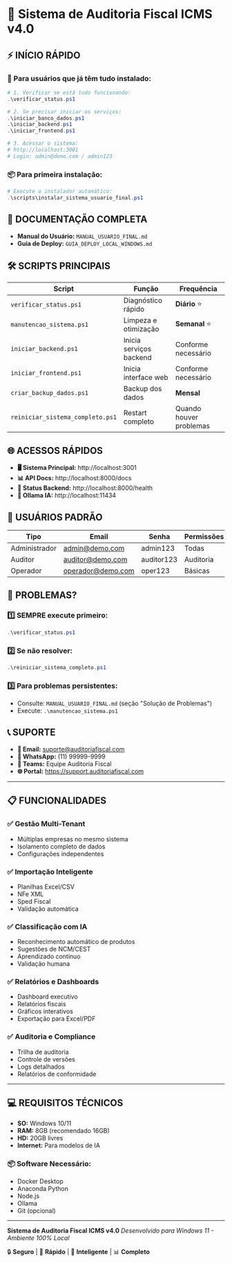 # 🏢 Sistema de Auditoria Fiscal ICMS v4.0

## ⚡ INÍCIO RÁPIDO

### 🚀 Para usuários que já têm tudo instalado:
```powershell
# 1. Verificar se está tudo funcionando:
.\verificar_status.ps1

# 2. Se precisar iniciar os serviços:
.\iniciar_banco_dados.ps1
.\iniciar_backend.ps1
.\iniciar_frontend.ps1

# 3. Acessar o sistema:
# http://localhost:3001
# Login: admin@demo.com / admin123
```

### 📦 Para primeira instalação:
```powershell
# Execute o instalador automático:
.\scripts\instalar_sistema_usuario_final.ps1
```

## 📖 DOCUMENTAÇÃO COMPLETA

- **Manual do Usuário:** `MANUAL_USUARIO_FINAL.md`
- **Guia de Deploy:** `GUIA_DEPLOY_LOCAL_WINDOWS.md`

## 🛠️ SCRIPTS PRINCIPAIS

| Script | Função | Frequência |
|--------|--------|------------|
| `verificar_status.ps1` | Diagnóstico rápido | **Diário** ⭐ |
| `manutencao_sistema.ps1` | Limpeza e otimização | **Semanal** ⭐ |
| `iniciar_backend.ps1` | Inicia serviços backend | Conforme necessário |
| `iniciar_frontend.ps1` | Inicia interface web | Conforme necessário |
| `criar_backup_dados.ps1` | Backup dos dados | **Mensal** |
| `reiniciar_sistema_completo.ps1` | Restart completo | Quando houver problemas |

## 🌐 ACESSOS RÁPIDOS

- **🖥️ Sistema Principal:** http://localhost:3001
- **📊 API Docs:** http://localhost:8000/docs
- **💾 Status Backend:** http://localhost:8000/health
- **🤖 Ollama IA:** http://localhost:11434

## 👤 USUÁRIOS PADRÃO

| Tipo | Email | Senha | Permissões |
|------|-------|-------|------------|
| Administrador | admin@demo.com | admin123 | Todas |
| Auditor | auditor@demo.com | auditor123 | Auditoria |
| Operador | operador@demo.com | oper123 | Básicas |

## 🔧 PROBLEMAS?

### 1️⃣ SEMPRE execute primeiro:
```powershell
.\verificar_status.ps1
```

### 2️⃣ Se não resolver:
```powershell
.\reiniciar_sistema_completo.ps1
```

### 3️⃣ Para problemas persistentes:
- Consulte: `MANUAL_USUARIO_FINAL.md` (seção "Solução de Problemas")
- Execute: `.\manutencao_sistema.ps1`

## 📞 SUPORTE

- **📧 Email:** suporte@auditoriafiscal.com
- **📱 WhatsApp:** (11) 99999-9999
- **💬 Teams:** Equipe Auditoria Fiscal
- **🌐 Portal:** https://support.auditoriafiscal.com

---

## 📋 FUNCIONALIDADES

### ✅ Gestão Multi-Tenant
- Múltiplas empresas no mesmo sistema
- Isolamento completo de dados
- Configurações independentes

### ✅ Importação Inteligente
- Planilhas Excel/CSV
- NFe XML
- Sped Fiscal
- Validação automática

### ✅ Classificação com IA
- Reconhecimento automático de produtos
- Sugestões de NCM/CEST
- Aprendizado contínuo
- Validação humana

### ✅ Relatórios e Dashboards
- Dashboard executivo
- Relatórios fiscais
- Gráficos interativos
- Exportação para Excel/PDF

### ✅ Auditoria e Compliance
- Trilha de auditoria
- Controle de versões
- Logs detalhados
- Relatórios de conformidade

---

## 💻 REQUISITOS TÉCNICOS

- **SO:** Windows 10/11
- **RAM:** 8GB (recomendado 16GB)
- **HD:** 20GB livres
- **Internet:** Para modelos de IA

### 📦 Software Necessário:
- Docker Desktop
- Anaconda Python
- Node.js
- Ollama
- Git (opcional)

---

**Sistema de Auditoria Fiscal ICMS v4.0**
*Desenvolvido para Windows 11 - Ambiente 100% Local*

🔒 **Seguro** | 🚀 **Rápido** | 🤖 **Inteligente** | 📊 **Completo**
